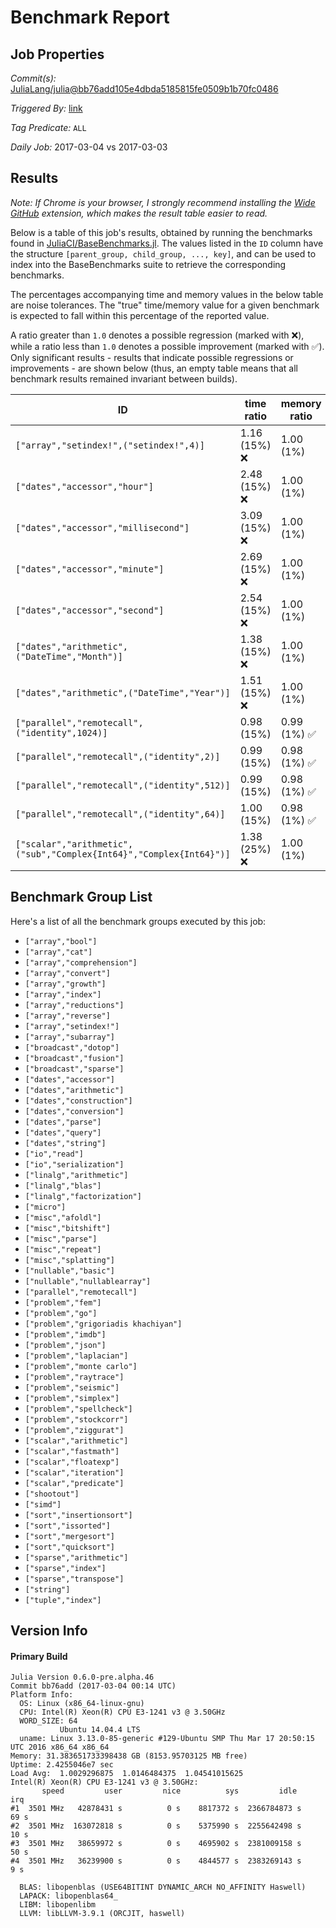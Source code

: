 # Benchmark Report

## Job Properties

*Commit(s):* [JuliaLang/julia@bb76add105e4dbda5185815fe0509b1b70fc0486](https://github.com/JuliaLang/julia/commit/bb76add105e4dbda5185815fe0509b1b70fc0486)

*Triggered By:* [link](https://github.com/JuliaLang/julia/commit/bb76add105e4dbda5185815fe0509b1b70fc0486#commitcomment-21149961)

*Tag Predicate:* `ALL`

*Daily Job:* 2017-03-04 vs 2017-03-03

## Results

*Note: If Chrome is your browser, I strongly recommend installing the [Wide GitHub](https://chrome.google.com/webstore/detail/wide-github/kaalofacklcidaampbokdplbklpeldpj?hl=en)
extension, which makes the result table easier to read.*

Below is a table of this job's results, obtained by running the benchmarks found in
[JuliaCI/BaseBenchmarks.jl](https://github.com/JuliaCI/BaseBenchmarks.jl). The values
listed in the `ID` column have the structure `[parent_group, child_group, ..., key]`,
and can be used to index into the BaseBenchmarks suite to retrieve the corresponding
benchmarks.

The percentages accompanying time and memory values in the below table are noise tolerances. The "true"
time/memory value for a given benchmark is expected to fall within this percentage of the reported value.

A ratio greater than `1.0` denotes a possible regression (marked with :x:), while a ratio less
than `1.0` denotes a possible improvement (marked with :white_check_mark:). Only significant results - results
that indicate possible regressions or improvements - are shown below (thus, an empty table means that all
benchmark results remained invariant between builds).

| ID | time ratio | memory ratio |
|----|------------|--------------|
| `["array","setindex!",("setindex!",4)]` | 1.16 (15%) :x: | 1.00 (1%)  |
| `["dates","accessor","hour"]` | 2.48 (15%) :x: | 1.00 (1%)  |
| `["dates","accessor","millisecond"]` | 3.09 (15%) :x: | 1.00 (1%)  |
| `["dates","accessor","minute"]` | 2.69 (15%) :x: | 1.00 (1%)  |
| `["dates","accessor","second"]` | 2.54 (15%) :x: | 1.00 (1%)  |
| `["dates","arithmetic",("DateTime","Month")]` | 1.38 (15%) :x: | 1.00 (1%)  |
| `["dates","arithmetic",("DateTime","Year")]` | 1.51 (15%) :x: | 1.00 (1%)  |
| `["parallel","remotecall",("identity",1024)]` | 0.98 (15%)  | 0.99 (1%) :white_check_mark: |
| `["parallel","remotecall",("identity",2)]` | 0.99 (15%)  | 0.98 (1%) :white_check_mark: |
| `["parallel","remotecall",("identity",512)]` | 0.99 (15%)  | 0.98 (1%) :white_check_mark: |
| `["parallel","remotecall",("identity",64)]` | 1.00 (15%)  | 0.98 (1%) :white_check_mark: |
| `["scalar","arithmetic",("sub","Complex{Int64}","Complex{Int64}")]` | 1.38 (25%) :x: | 1.00 (1%)  |

## Benchmark Group List

Here's a list of all the benchmark groups executed by this job:

- `["array","bool"]`
- `["array","cat"]`
- `["array","comprehension"]`
- `["array","convert"]`
- `["array","growth"]`
- `["array","index"]`
- `["array","reductions"]`
- `["array","reverse"]`
- `["array","setindex!"]`
- `["array","subarray"]`
- `["broadcast","dotop"]`
- `["broadcast","fusion"]`
- `["broadcast","sparse"]`
- `["dates","accessor"]`
- `["dates","arithmetic"]`
- `["dates","construction"]`
- `["dates","conversion"]`
- `["dates","parse"]`
- `["dates","query"]`
- `["dates","string"]`
- `["io","read"]`
- `["io","serialization"]`
- `["linalg","arithmetic"]`
- `["linalg","blas"]`
- `["linalg","factorization"]`
- `["micro"]`
- `["misc","afoldl"]`
- `["misc","bitshift"]`
- `["misc","parse"]`
- `["misc","repeat"]`
- `["misc","splatting"]`
- `["nullable","basic"]`
- `["nullable","nullablearray"]`
- `["parallel","remotecall"]`
- `["problem","fem"]`
- `["problem","go"]`
- `["problem","grigoriadis khachiyan"]`
- `["problem","imdb"]`
- `["problem","json"]`
- `["problem","laplacian"]`
- `["problem","monte carlo"]`
- `["problem","raytrace"]`
- `["problem","seismic"]`
- `["problem","simplex"]`
- `["problem","spellcheck"]`
- `["problem","stockcorr"]`
- `["problem","ziggurat"]`
- `["scalar","arithmetic"]`
- `["scalar","fastmath"]`
- `["scalar","floatexp"]`
- `["scalar","iteration"]`
- `["scalar","predicate"]`
- `["shootout"]`
- `["simd"]`
- `["sort","insertionsort"]`
- `["sort","issorted"]`
- `["sort","mergesort"]`
- `["sort","quicksort"]`
- `["sparse","arithmetic"]`
- `["sparse","index"]`
- `["sparse","transpose"]`
- `["string"]`
- `["tuple","index"]`

## Version Info

#### Primary Build

```
Julia Version 0.6.0-pre.alpha.46
Commit bb76add (2017-03-04 00:14 UTC)
Platform Info:
  OS: Linux (x86_64-linux-gnu)
  CPU: Intel(R) Xeon(R) CPU E3-1241 v3 @ 3.50GHz
  WORD_SIZE: 64
           Ubuntu 14.04.4 LTS
  uname: Linux 3.13.0-85-generic #129-Ubuntu SMP Thu Mar 17 20:50:15 UTC 2016 x86_64 x86_64
Memory: 31.383651733398438 GB (8153.95703125 MB free)
Uptime: 2.4255046e7 sec
Load Avg:  1.0029296875  1.0146484375  1.04541015625
Intel(R) Xeon(R) CPU E3-1241 v3 @ 3.50GHz: 
       speed         user         nice          sys         idle          irq
#1  3501 MHz   42878431 s          0 s    8817372 s  2366784873 s         69 s
#2  3501 MHz  163072818 s          0 s    5375990 s  2255642498 s         10 s
#3  3501 MHz   38659972 s          0 s    4695902 s  2381009158 s         50 s
#4  3501 MHz   36239900 s          0 s    4844577 s  2383269143 s          9 s

  BLAS: libopenblas (USE64BITINT DYNAMIC_ARCH NO_AFFINITY Haswell)
  LAPACK: libopenblas64_
  LIBM: libopenlibm
  LLVM: libLLVM-3.9.1 (ORCJIT, haswell)

```
